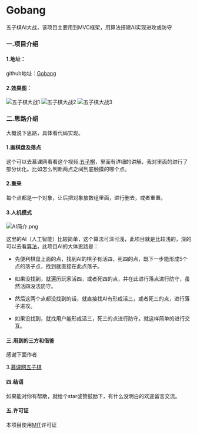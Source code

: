 # Gobang
五子棋AI大战，该项目主要用到MVC框架，用算法搭建AI实现进攻或防守

### 一.项目介绍
#### 1.地址：


github地址：[Gobang](https://github.com/YYSheng/Gobang)


#### 2.效果图：

![五子棋大战1](http://upload-images.jianshu.io/upload_images/2292690-3c46d0eb685e9eaa.jpg?imageMogr2/auto-orient/strip%7CimageView2/2/w/375)
![五子棋大战2](http://upload-images.jianshu.io/upload_images/2292690-f32ded62f3fef27d.jpg?imageMogr2/auto-orient/strip%7CimageView2/2/w/375)
![五子棋大战3](http://upload-images.jianshu.io/upload_images/2292690-7c3a799388dd5655.jpg?imageMogr2/auto-orient/strip%7CimageView2/2/w/375)




### 二.思路介绍
大概说下思路，具体看代码实现。
#### 1.画棋盘及落点
这个可以去慕课网看看这个视频:[五子棋](http://www.imooc.com/learn/646)，里面有详细的讲解，我对里面的进行了部分优化。比如怎么判断两点之间到底触摸的哪个点。


#### 2.重来
每个点都是一个对象，让后把对象放数组里面，进行删去，或者重置。


#### 3.人机模式
![AI简介.png](http://upload-images.jianshu.io/upload_images/1352811-1d9630f0550e20de.png?imageMogr2/auto-orient/strip%7CimageView2/2/w/1240)

这里的AI（人工智能）比较简单，这个算法可深可浅，此项目就是比较浅的，深的可以去看[算法](http://blog.csdn.net/onezeros/article/details/5542379)，此项目AI的大体思路是：

- 先便利棋盘上面的点，找到AI的棋子有活四，死四的点，既下一步能形成5个点的落子点，找到就直接在此点落子。

- 如果没找到，就遍历玩家活四，或者死四的点，并在此进行落点进行防守，虽然活四没法防守。

- 然后这两个点都没找到的话，就直接找AI有形成活三，或者死三的点，进行落子进攻。

- 如果没找到，就找用户能形成活三，死三的点进行防守。就这样简单的进行交互。



#### 三.用到的三方和借鉴
感谢下面作者

3.[慕课网五子棋](http://www.imooc.com/learn/646)

#### 四.结语
 如果能对你有帮助，就给个star或赞鼓励下，有什么没明白的欢迎留言交流。
#### 五.许可证
本项目使用[MIT](https://choosealicense.com/licenses/mit/)许可证

